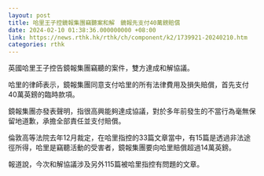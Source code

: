 ```yaml
---
layout: post
title: 哈里王子控鏡報集團竊聽案和解　鏡報先支付40萬鎊賠償
date: 2024-02-10 01:38:36.000000000 +08:00
link: https://news.rthk.hk/rthk/ch/component/k2/1739921-20240210.htm
categories: rthk
---
```


英國哈里王子控告鏡報集團竊聽的案件，雙方達成和解協議。

哈里的律師表示，鏡報集團同意支付哈里的所有法律費用及損失賠償，首先支付40萬英鎊的臨時款項。

鏡報集團亦發表聲明，指很高興能夠達成協議，對於多年前發生的不當行為毫無保留地道歉，承擔全部責任並支付賠償。

倫敦高等法院去年12月裁定，在哈里指控的33篇文章當中，有15篇是透過非法途徑所得，哈里是竊聽活動的受害者，鏡報集團要向哈里賠償超過14萬英鎊。

報道說，今次和解協議涉及另外115篇被哈里指控有問題的文章。
